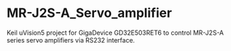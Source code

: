 # MR-J2S-A_Servo_amplifier
Keil uVision5 project for GigaDevice GD32E503RET6 to control MR-J2S-A series servo amplifiers via RS232 interface.
